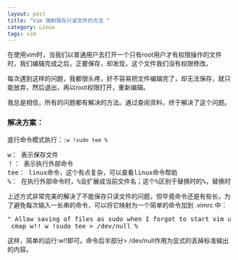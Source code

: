 ```yaml
---
layout: post
title: "Vim 强制保存只读文件的方法 "
category: Linux
tags: vim
---
```


在使用vim时，当我们以普通用户去打开一个只有root用户才有权限操作的文件时，我们编辑完成之后，正要保存，却发现，这个文件我们没有权限修改。

每次遇到这样的问题，我都很头疼，好不容易把文件编辑完了，却无法保存，就只能放弃，然后退出，再以root权限打开，重新编辑。

我总是相信，所有的问题都有解决的方法。通过查阅资料，终于解决了这个问题。

### 解决方案：
底行命令模式执行：`:w !sudo tee %`

<pre>
w： 表示保存文件
！： 表示执行外部命令
tee： linux命令，这个有点复杂，可以查看linux命令帮助
%： 在执行外部命令时，%会扩展成当前文件名；这个%区别于替换时的%，替换时%的意义是代表整个文件，而不是文件名
</pre>

上述方式非常完美的解决了不能保存只读文件的问题，但毕竟命令还是有些长，为了避免每次输入一长串的命令，可以将它映射为一个简单的命令加到 .vimrc 中：

<pre>
" Allow saving of files as sudo when I forgot to start vim using sudo.
 cmap w!! w !sudo tee > /dev/null %
</pre>

这样，简单的运行:w!!即可。命令后半部分> /dev/null作用为显式的丢掉标准输出的内容。